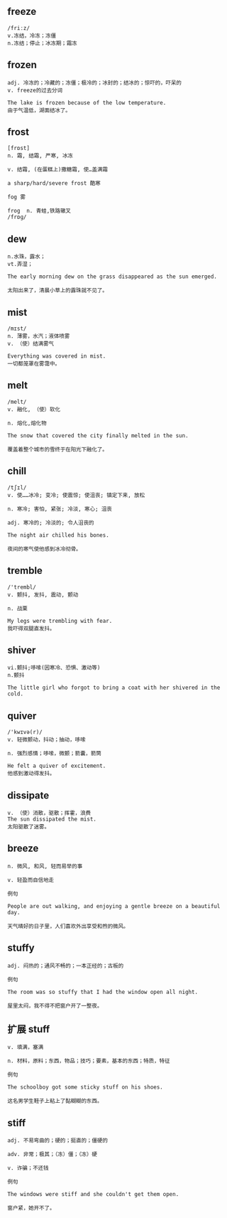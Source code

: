 ## freeze
```
/friːz/
v.冻结，冷冻；冻僵
n.冻结；停止；冰冻期；霜冻
```
## frozen
```
adj. 冷冻的；冷藏的；冻僵；极冷的；冰封的；结冰的；惊吓的，吓呆的
v. freeze的过去分词

The lake is frozen because of the low temperature.
由于气温低，湖面结冰了。
```

## frost
```
[frɒst]
n. 霜, 结霜, 严寒, 冰冻

v. 结霜, (在蛋糕上)撒糖霜, 使…盖满霜

a sharp/hard/severe frost 酷寒

fog 雾

frog  n. 青蛙,铁路辙叉
/frɒɡ/
```

## dew
```
n.水珠，露水；
vt.弄湿；

The early morning dew on the grass disappeared as the sun emerged.

太阳出来了，清晨小草上的露珠就不见了。
```

## mist
```
/mɪst/
n. 薄雾，水汽；液体喷雾
v. （使）结满雾气

Everything was covered in mist.
一切都笼罩在雾霭中。
```

## melt
```
/melt/
v. 融化, （使）软化

n. 熔化,熔化物

The snow that covered the city finally melted in the sun.

覆盖着整个城市的雪终于在阳光下融化了。
```

## chill
```
/tʃɪl/
v. 使……冰冷; 变冷; 使震惊; 使沮丧; 镇定下来, 放松

n. 寒冷; 害怕, 紧张; 冷淡, 寒心; 沮丧

adj. 寒冷的; 冷淡的; 令人沮丧的

The night air chilled his bones.

夜间的寒气使他感到冰冷彻骨。
```

## tremble
```
/'trembl/
v. 颤抖, 发抖, 震动, 颤动

n. 战栗

My legs were trembling with fear.
我吓得双腿直发抖。
```

## shiver
```
vi.颤抖;哆嗦(因寒冷、恐惧、激动等)
n.颤抖

The little girl who forgot to bring a coat with her shivered in the cold.
```

## quiver
```
/'kwɪvə(r)/
v. 轻微颤动，抖动；抽动，哆嗦

n. 强烈感情；哆嗦，微颤；箭囊，箭筒

He felt a quiver of excitement.
他感到激动得发抖。
```
## dissipate
```
v. （使）消散，驱散；挥霍，浪费
The sun dissipated the mist.
太阳驱散了迷雾。
```
## breeze
```
n. 微风, 和风, 轻而易举的事

v. 轻盈而自信地走

例句

People are out walking, and enjoying a gentle breeze on a beautiful day.

天气晴好的日子里，人们喜欢外出享受和煦的微风。
```
## stuffy
```
adj. 闷热的；通风不畅的；一本正经的；古板的

例句

The room was so stuffy that I had the window open all night.

屋里太闷，我不得不把窗户开了一整夜。
```
## 扩展 stuff
```
v. 填满，塞满

n. 材料，原料；东西，物品；技巧；要素，基本的东西；特质，特征

例句

The schoolboy got some sticky stuff on his shoes.

这名男学生鞋子上粘上了黏糊糊的东西。
```
## stiff
```
adj. 不易弯曲的；硬的；挺直的；僵硬的

adv. 非常；极其；（冻）僵；（冻）硬

v. 诈骗；不还钱

例句

The windows were stiff and she couldn't get them open.

窗户紧，她开不了。
```